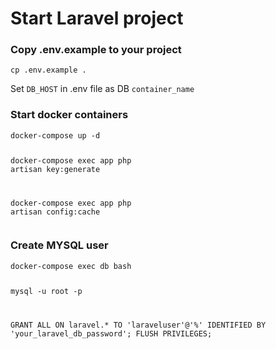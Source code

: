 <h1 class="code-line" data-line-start=0 data-line-end=1 ><a id="Start_Laravel_project_0"></a>Start Laravel project</h1>
<h3 class="code-line" data-line-start=3 data-line-end=4 ><a id="Copy_envexample_to_your_project_3"></a>Copy .env.example to your project</h3>
<pre><code class="has-line-data" data-line-start="6" data-line-end="8" class="language-sh">cp .env.example .
</code></pre>
<p class="has-line-data" data-line-start="8" data-line-end="9">Set <code>DB_HOST</code> in .env file as DB <code>container_name</code></p>
<h3 class="code-line" data-line-start=10 data-line-end=11 ><a id="Start_docker_containers_10"></a>Start docker containers</h3>
<pre><code class="has-line-data" data-line-start="12" data-line-end="18" class="language-sh">docker-compose up <span class="hljs-operator">-d</span>

docker-compose <span class="hljs-built_in">exec</span> app php artisan key:generate

docker-compose <span class="hljs-built_in">exec</span> app php artisan config:cache
</code></pre>
<h3 class="code-line" data-line-start=19 data-line-end=20 ><a id="Create_MYSQL_user_19"></a>Create MYSQL user</h3>
<pre><code class="has-line-data" data-line-start="21" data-line-end="28">docker-compose exec db bash

mysql -u root -p

GRANT ALL ON laravel.* TO 'laraveluser'@'%' IDENTIFIED BY 'your_laravel_db_password';
FLUSH PRIVILEGES;
</code></pre>
